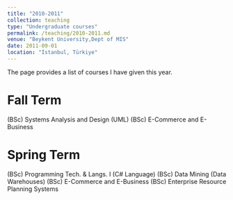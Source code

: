 ```yaml
---
title: "2010-2011"
collection: teaching
type: "Undergraduate courses"
permalink: /teaching/2010-2011.md
venue: "Beykent University,Dept of MIS"
date: 2011-09-01
location: "İstanbul, Türkiye"
---
```


The page provides a list of courses I have given this year.

Fall Term
======

(BSc) Systems Analysis and Design (UML)
(BSc) E-Commerce and E-Business

Spring Term
======

(BSc) Programming Tech. & Langs. I (C# Language)
(BSc) Data Mining (Data Warehouses)
(BSc) E-Commerce and E-Business
(BSc) Enterprise Resource Planning Systems